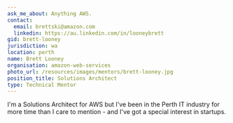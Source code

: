 ```yaml
---
ask_me_about: Anything AWS.
contact:
  email: brettski@amazon.com
  linkedin: https://au.linkedin.com/in/looneybrett
gid: brett-looney
jurisdiction: wa
location: perth
name: Brett Looney
organisation: amazon-web-services
photo_url: /resources/images/mentors/brett-looney.jpg
position_title: Solutions Architect
type: Technical Mentor
---
```


I'm a Solutions Architect for AWS but I've been in the Perth IT industry for more time than I care to mention - and I've got a special interest in startups.